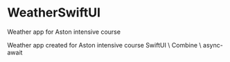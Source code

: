 # WeatherSwiftUI
Weather app for Aston intensive course

Weather app
created for Aston intensive course
SwiftUI \ Combine \ async-await
